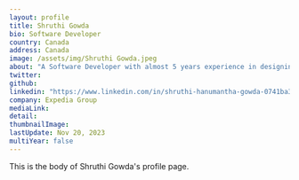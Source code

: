 ```yaml
---
layout: profile
title: Shruthi Gowda
bio: Software Developer
country: Canada
address: Canada 
image: /assets/img/Shruthi Gowda.jpeg
about: "A Software Developer with almost 5 years experience in designing, developing, implementing, testing and maintaining software applications using Java, J2EE technologies. Proficient in Java, J2EE, Spring MVC, SQL, NoSQL, Spring Boot, TestNG, JUnit. Familiar with Jenkins, Docker and Kubernetes."
twitter: 
github: 
linkedin: "https://www.linkedin.com/in/shruthi-hanumantha-gowda-0741ba32/?originalSubdomain=ca"
company: Expedia Group
mediaLink:
detail: 
thumbnailImage:
lastUpdate: Nov 20, 2023
multiYear: false
---
```


This is the body of Shruthi Gowda's profile page.
